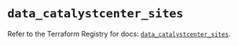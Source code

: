 # `data_catalystcenter_sites`

Refer to the Terraform Registry for docs: [`data_catalystcenter_sites`](https://registry.terraform.io/providers/ciscodevnet/catalystcenter/0.4.0/docs/data-sources/sites).

